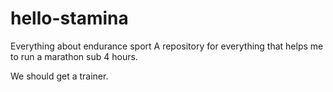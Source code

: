 # hello-stamina
Everything about endurance sport
A repository for everything that helps me to run a marathon sub 4 hours.

We should get a trainer.
